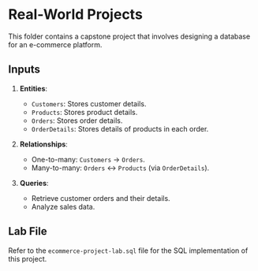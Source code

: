 # Real-World Projects

This folder contains a capstone project that involves designing a database for an e-commerce platform.

## Inputs

1. **Entities**:
   - `Customers`: Stores customer details.
   - `Products`: Stores product details.
   - `Orders`: Stores order details.
   - `OrderDetails`: Stores details of products in each order.

2. **Relationships**:
   - One-to-many: `Customers` → `Orders`.
   - Many-to-many: `Orders` ↔ `Products` (via `OrderDetails`).

3. **Queries**:
   - Retrieve customer orders and their details.
   - Analyze sales data.

## Lab File
Refer to the `ecommerce-project-lab.sql` file for the SQL implementation of this project.